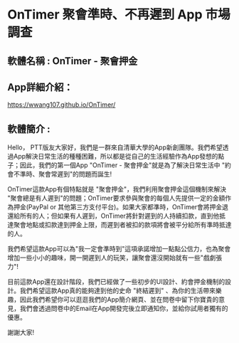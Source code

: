 # OnTimer 聚會準時、不再遲到 App 市場調查 

## 軟體名稱 : OnTimer - 聚會押金

## App詳細介紹：
https://wwang107.github.io/OnTimer/

## 軟體簡介 :
Hello， PTT版友大家好，我們是一群來自清華大學的App新創團隊。我們希望透過App解決日常生活的種種困難，所以都是從自己的生活經驗作為App發想的點子；因此，我們的第一個App "OnTimer - 聚會押金"就是為了解決日常生活中 "約會不準時、聚會常遲到"的問題而誕生!

OnTimer這款App有個特點就是 "聚會押金"，我們利用聚會押金這個機制來解決 "聚會總是有人遲到"的問題；OnTimer要求參與聚會的每個人先提供一定的金額作為押金(PayPal or 其他第三方支付平台)。如果大家都準時，OnTimer會將押金退還給所有的人；但如果有人遲到，OnTimer將針對遲到的人持續扣款，直到他抵達聚會地點或扣款達到押金上限，而遲到者被扣的款項將會被平分給所有準時抵達的人。

我們希望這款App可以為"我一定會準時到"這項承諾增加一點點公信力，也為聚會增加一些小小的趣味，開一開遲到人的玩笑，讓聚會還沒開始就有一些"戲劇張力"!

目前這款App還在設計階段，我們已經做了一些初步的UI設計、約會押金機制的設計。我們希望這款App真的能夠達到他的史命 "終結遲到" 、為你的生活帶來樂趣，因此我們希望你可以逛逛我們的App簡介網頁、並在問卷中留下你寶貴的意見，我們會透過問卷中的Email在App開發完後立即通知你，並給你試用者獨有的優惠。

謝謝大家!